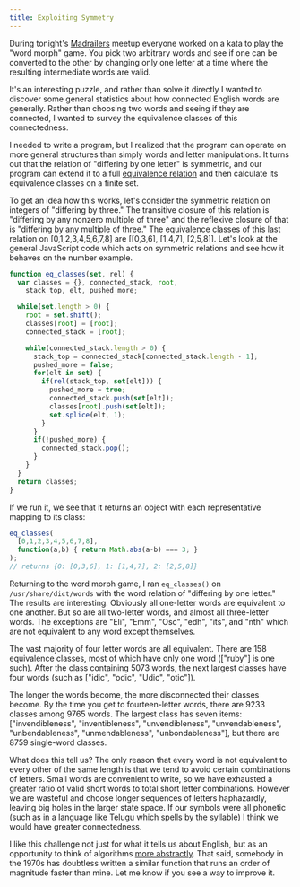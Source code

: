 ```yaml
---
title: Exploiting Symmetry
---
```


During tonight's
[Madrailers](http://www.meetup.com/Mad-Railers/events/103141692/)
meetup everyone worked on a kata to play the "word morph" game. You
pick two arbitrary words and see if one can be converted to the
other by changing only one letter at a time where the resulting
intermediate words are valid.

It's an interesting puzzle, and rather than solve it directly I
wanted to discover some general statistics about how connected
English words are generally. Rather than choosing two words and
seeing if they are connected, I wanted to survey the equivalence
classes of this connectedness.

I needed to write a program, but I realized that the program can
operate on more general structures than simply words and letter
manipulations. It turns out that the relation of "differing by one
letter" is symmetric, and our program can extend it to a full
[equivalence relation](https://en.wikipedia.org/wiki/Equivalence_relation)
and then calculate its equivalence classes on a finite set.

To get an idea how this works, let's consider the symmetric relation
on integers of "differing by three." The transitive closure of this
relation is "differing by any nonzero multiple of three" and the
reflexive closure of that is "differing by any multiple of three."
The equivalence classes of this last relation on [0,1,2,3,4,5,6,7,8]
are [[0,3,6], [1,4,7], [2,5,8]]. Let's look at the general JavaScript
code which acts on symmetric relations and see how it behaves on
the number example.

```javascript
function eq_classes(set, rel) {
  var classes = {}, connected_stack, root,
    stack_top, elt, pushed_more;

  while(set.length > 0) {
    root = set.shift();
    classes[root] = [root];
    connected_stack = [root];

    while(connected_stack.length > 0) {
      stack_top = connected_stack[connected_stack.length - 1];
      pushed_more = false;
      for(elt in set) {
        if(rel(stack_top, set[elt])) {
          pushed_more = true;
          connected_stack.push(set[elt]);
          classes[root].push(set[elt]);
          set.splice(elt, 1);
        }
      }
      if(!pushed_more) {
        connected_stack.pop();
      }
    }
  }
  return classes;
}
```

If we run it, we see that it returns an object with each representative
mapping to its class:

```javascript
eq_classes(
  [0,1,2,3,4,5,6,7,8],
  function(a,b) { return Math.abs(a-b) === 3; }
);
// returns {0: [0,3,6], 1: [1,4,7], 2: [2,5,8]}
```

Returning to the word morph game, I ran `eq_classes()` on
`/usr/share/dict/words` with the word relation of "differing by one
letter." The results are interesting. Obviously all one-letter words
are equivalent to one another. But so are all two-letter words, and
almost all three-letter words. The exceptions are "Eli", "Emm",
"Osc", "edh", "its", and "nth" which are not equivalent to any word
except themselves.

The vast majority of four letter words are all equivalent. There
are 158 equivalence classes, most of which have only one word
(["ruby"] is one such). After the class containing 5073 words, the
next largest classes have four words (such as ["idic", "odic",
"Udic", "otic"]).

The longer the words become, the more disconnected their classes
become. By the time you get to fourteen-letter words, there are
9233 classes among 9765 words. The largest class has seven items:
["invendibleness", "inventibleness", "unvendibleness", "unvendableness",
"unbendableness", "unmendableness", "unbondableness"], but there
are 8759 single-word classes.

What does this tell us? The only reason that every word is not
equivalent to every other of the same length is that we tend to
avoid certain combinations of letters. Small words are convenient
to write, so we have exhausted a greater ratio of valid short words
to total short letter combinations. However we are wasteful and
choose longer sequences of letters haphazardly, leaving big holes
in the larger state space. If our symbols were all phonetic (such
as in a language like Telugu which spells by the syllable) I think
we would have greater connectedness.

I like this challenge not just for what it tells us about English,
but as an opportunity to think of algorithms [more
abstractly](2013-02-23-what-might-programming-become.html).  That
said, somebody in the 1970s has doubtless written a similar function
that runs an order of magnitude faster than mine. Let me know if
you see a way to improve it.
